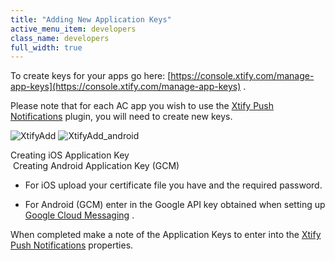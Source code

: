 ```yaml
---
title: "Adding New Application Keys"
active_menu_item: developers
class_name: developers
full_width: true
---
```



To create keys for your apps go here: [https://console.xtify.com/manage-app-keys](https://console.xtify.com/manage-app-keys) .

Please note that for each AC app you wish to use the [Xtify Push Notifications](index.htm) plugin, you will need to create new keys.

![XtifyAdd](/img/docs/xtifyadd.zoom49.png) ![XtifyAdd\_android](/img/docs/xtifyadd_android.zoom48.png)

Creating iOS Application Key                                                                          Creating Android Application Key (GCM)

 - For iOS upload your certificate file you have and the required password.

 - For Android (GCM) enter in the Google API key obtained when setting up [Google Cloud Messaging](google_cloud_messaging.htm) .

When completed make a note of the Application Keys to enter into the [Xtify Push Notifications](index.htm) properties.
